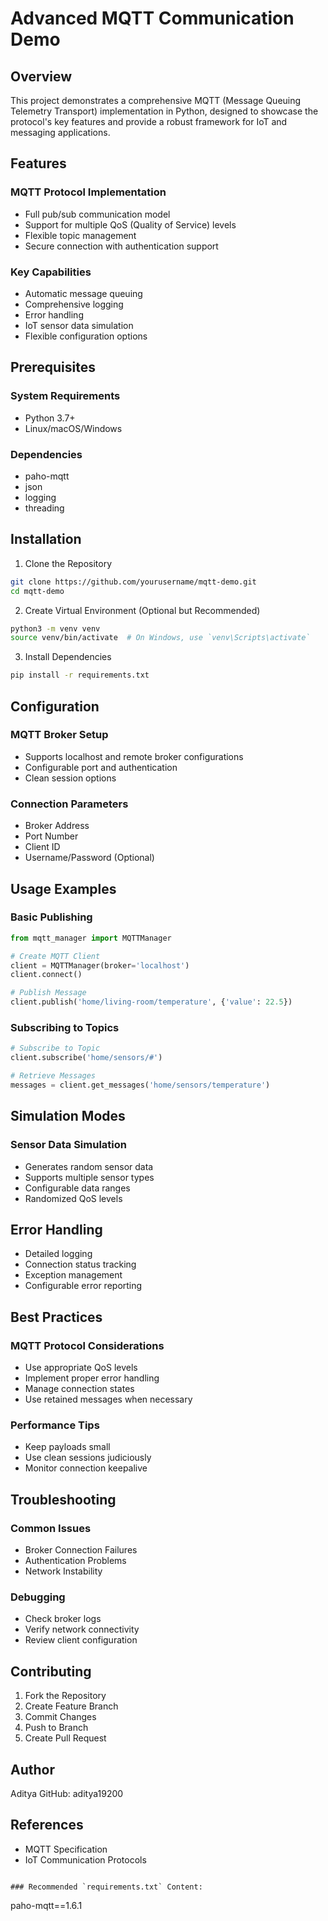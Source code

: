 # Advanced MQTT Communication Demo

## Overview
This project demonstrates a comprehensive MQTT (Message Queuing Telemetry Transport) implementation in Python, designed to showcase the protocol's key features and provide a robust framework for IoT and messaging applications.

## Features

### MQTT Protocol Implementation
- Full pub/sub communication model
- Support for multiple QoS (Quality of Service) levels
- Flexible topic management
- Secure connection with authentication support

### Key Capabilities
- Automatic message queuing
- Comprehensive logging
- Error handling
- IoT sensor data simulation
- Flexible configuration options

## Prerequisites

### System Requirements
- Python 3.7+
- Linux/macOS/Windows

### Dependencies
- paho-mqtt
- json
- logging
- threading

## Installation

1. Clone the Repository
```bash
git clone https://github.com/yourusername/mqtt-demo.git
cd mqtt-demo
```

2. Create Virtual Environment (Optional but Recommended)
```bash
python3 -m venv venv
source venv/bin/activate  # On Windows, use `venv\Scripts\activate`
```

3. Install Dependencies
```bash
pip install -r requirements.txt
```

## Configuration

### MQTT Broker Setup
- Supports localhost and remote broker configurations
- Configurable port and authentication
- Clean session options

### Connection Parameters
- Broker Address
- Port Number
- Client ID
- Username/Password (Optional)

## Usage Examples

### Basic Publishing
```python
from mqtt_manager import MQTTManager

# Create MQTT Client
client = MQTTManager(broker='localhost')
client.connect()

# Publish Message
client.publish('home/living-room/temperature', {'value': 22.5})
```

### Subscribing to Topics
```python
# Subscribe to Topic
client.subscribe('home/sensors/#')

# Retrieve Messages
messages = client.get_messages('home/sensors/temperature')
```

## Simulation Modes

### Sensor Data Simulation
- Generates random sensor data
- Supports multiple sensor types
- Configurable data ranges
- Randomized QoS levels

## Error Handling
- Detailed logging
- Connection status tracking
- Exception management
- Configurable error reporting

## Best Practices

### MQTT Protocol Considerations
- Use appropriate QoS levels
- Implement proper error handling
- Manage connection states
- Use retained messages when necessary

### Performance Tips
- Keep payloads small
- Use clean sessions judiciously
- Monitor connection keepalive

## Troubleshooting

### Common Issues
- Broker Connection Failures
- Authentication Problems
- Network Instability

### Debugging
- Check broker logs
- Verify network connectivity
- Review client configuration

## Contributing
1. Fork the Repository
2. Create Feature Branch
3. Commit Changes
4. Push to Branch
5. Create Pull Request

## Author
Aditya
GitHub: aditya19200

## References
- MQTT Specification
- IoT Communication Protocols
```

### Recommended `requirements.txt` Content:
```
paho-mqtt==1.6.1
```

